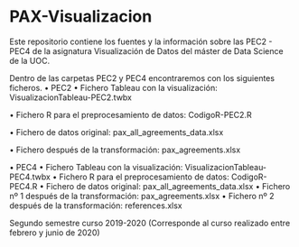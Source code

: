 # PAX-Visualizacion

Este repositorio contiene los fuentes y la información sobre las PEC2 - PEC4 de la asignatura Visualización de Datos del máster de Data Science de la UOC.


Dentro de las carpetas PEC2 y PEC4 encontraremos con los siguientes ficheros.
•	PEC2
  •	Fichero Tableau con la visualización: VisualizacionTableau-PEC2.twbx
  
  •	Fichero R para el preprocesamiento de datos: CodigoR-PEC2.R
  
  •	Fichero de datos original: pax_all_agreements_data.xlsx
  
  •	Fichero después de la transformación: pax_agreements.xlsx

•	PEC4
  •	Fichero Tableau con la visualización: VisualizacionTableau-PEC4.twbx
  •	Fichero R para el preprocesamiento de datos: CodigoR-PEC4.R
  •	Fichero de datos original: pax_all_agreements_data.xlsx
  •	Fichero nº 1 después de la transformación: pax_agreements.xlsx
  •	Fichero nº 2 después de la transformación: references.xlsx



Segundo semestre curso 2019-2020
(Corresponde al curso realizado entre febrero y junio de 2020)
